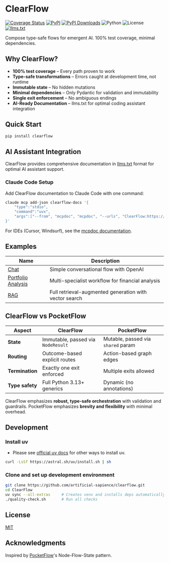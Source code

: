 # ClearFlow

[![Coverage Status](https://coveralls.io/repos/github/artificial-sapience/clearflow/badge.svg?branch=main)](https://coveralls.io/github/artificial-sapience/clearflow?branch=main)
[![PyPI](https://badge.fury.io/py/clearflow.svg)](https://pypi.org/project/clearflow/)
[![PyPI Downloads](https://static.pepy.tech/personalized-badge/clearflow?period=total&units=INTERNATIONAL_SYSTEM&left_color=BLACK&right_color=GREEN&left_text=downloads)](https://pepy.tech/projects/clearflow)
![Python](https://img.shields.io/badge/Python-3.13%2B-blue)
![License](https://img.shields.io/badge/License-MIT-yellow)
[![llms.txt](https://img.shields.io/badge/llms.txt-green)](https://raw.githubusercontent.com/artificial-sapience/clearflow/main/llms.txt)

Compose type-safe flows for emergent AI. 100% test coverage, minimal dependencies.

## Why ClearFlow?

- **100% test coverage** – Every path proven to work
- **Type-safe transformations** – Errors caught at development time, not runtime
- **Immutable state** – No hidden mutations
- **Minimal dependencies** – Only Pydantic for validation and immutability
- **Single exit enforcement** – No ambiguous endings
- **AI-Ready Documentation** – llms.txt for optimal coding assistant integration

## Quick Start

```bash
pip install clearflow
```

## AI Assistant Integration

ClearFlow provides comprehensive documentation in [llms.txt](https://llmstxt.org/) format for optimal AI assistant support.

### Claude Code Setup

Add ClearFlow documentation to Claude Code with one command:

```bash
claude mcp add-json clearflow-docs '{
    "type":"stdio",
    "command":"uvx",
    "args":["--from", "mcpdoc", "mcpdoc", "--urls", "ClearFlow:https://raw.githubusercontent.com/artificial-sapience/clearflow/main/llms.txt"]
}'
```

For IDEs (Cursor, Windsurf), see the [mcpdoc documentation](https://github.com/langchain-ai/mcpdoc#configuration).

## Examples

| Name | Description |
|------|-------------|
| [Chat](examples/chat/) | Simple conversational flow with OpenAI |
| [Portfolio Analysis](examples/portfolio_analysis/) | Multi-specialist workflow for financial analysis |
| [RAG](examples/rag/) | Full retrieval-augmented generation with vector search |

## ClearFlow vs PocketFlow

| Aspect | ClearFlow | PocketFlow |
|--------|-----------|------------|
| **State** | Immutable, passed via `NodeResult` | Mutable, passed via `shared` param |
| **Routing** | Outcome-based explicit routes | Action-based graph edges |
| **Termination** | Exactly one exit enforced | Multiple exits allowed |
| **Type safety** | Full Python 3.13+ generics | Dynamic (no annotations) |

ClearFlow emphasizes **robust, type-safe orchestration** with validation and guardrails. PocketFlow emphasizes **brevity and flexibility** with minimal overhead.

## Development

### Install uv

- Please see [official uv docs](https://docs.astral.sh/uv/getting-started/installation/#installation-methods) for other ways to install uv.

```bash
curl -LsSf https://astral.sh/uv/install.sh | sh
```

### Clone and set up development environment

```bash
git clone https://github.com/artificial-sapience/clearflow.git
cd ClearFlow
uv sync --all-extras     # Creates venv and installs deps automatically
./quality-check.sh       # Run all checks
```

## License

[MIT](LICENSE)

## Acknowledgments

Inspired by [PocketFlow](https://github.com/The-Pocket/PocketFlow)'s Node-Flow-State pattern.
